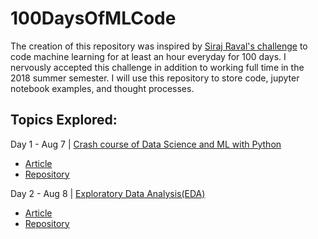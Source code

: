 # 100DaysOfMLCode
The creation of this repository was inspired by [Siraj Raval's challenge](https://www.linkedin.com/feed/update/urn:li:activity:6420525903968825344/) to code machine learning for at least an hour everyday for 100 days.
I nervously accepted this challenge in addition to working full time in the 2018 summer semester. I will use this repository to store code, jupyter notebook examples, and thought processes.
## Topics Explored:
 Day 1 - Aug 7 | [Crash course of Data Science and ML with Python](https://www.linkedin.com/feed/update/urn:li:activity:6432532718810169344/)
* [Article](https://hackernoon.com/10-ways-to-make-python-a-dangerous-language-for-data-science-6b88566ac040)
* [Repository](http://bit.ly/2KC7EvY)
 
 Day 2 - Aug 8 | [Exploratory Data Analysis(EDA)](https://www.linkedin.com/feed/update/urn:li:activity:6432867247085195264)
 * [Article](https://hackernoon.com/overview-of-exploratory-data-analysis-with-python-6213e105b00b)
 * [Repository](http://bit.ly/2KytuAo)
